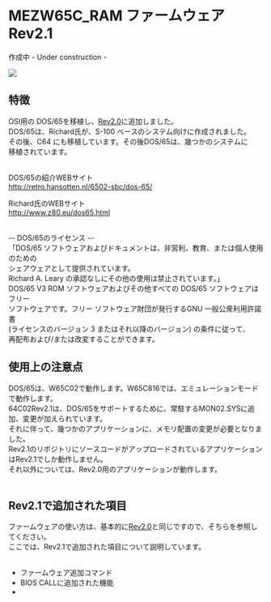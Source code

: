 # MEZW65C_RAM ファームウェア Rev2.1
作成中 - Under construction -<br>

![](photo/Rev2.1opening.JPG)

## 特徴
  OSI用の DOS/65を移植し、[Rev2.0](https://github.com/akih-san/MEZW65C_RAM-Rev2.0/tree/main)に追加しました。<br>
  DOS/65は、Richard氏が、S-100 ベースのシステム向けに作成されました。<br>
  その後、C64 にも移植しています。その後DOS/65は、幾つかのシステムに<br>
  移植されています。<br>
  <Br>
  
  DOS/65の紹介WEBサイト<br>
  http://retro.hansotten.nl/6502-sbc/dos-65/
  
  Richard氏のWEBサイト<br>
  http://www.z80.eu/dos65.html
  
  <br>
   -- DOS/65のライセンス --<br>
  「DOS/65 ソフトウェアおよびドキュメントは、非営利、教育、または個人使用のための<br>
  シェアウェアとして提供されています。<br>
  Richard A. Leary の承認なしにその他の使用は禁止されています。」<br>
  DOS/65 V3 ROM ソフトウェアおよびその他すべての DOS/65 ソフトウェアはフリー<br> 
  ソフトウェアです。フリー ソフトウェア財団が発行するGNU 一般公衆利用許諾書 <br>
  (ライセンスのバージョン 3 またはそれ以降のバージョン) の条件に従って、<br>
  再配布および/または改変することができます。<br>

## 使用上の注意点
DOS/65は、W65C02で動作します。W65C816では、エミュレーションモードで動作します。<br>
64C02Rev2.1は、DOS/65をサポートするために、常駐するMON02.SYSに追加、変更が加えられています。<br>
それに伴って、幾つかのアプリケーションに、メモリ配置の変更が必要となりました。<br>
Rev2.1のリポジトリにソースコードがアップロードされているアプリケーションはRev2.1でしか動作しません。<br>
それ以外については、Rev2.0用のアプリケーションが動作します。<br>
<br>

## Rev2.1で追加された項目
  ファームウェアの使い方は、基本的に[Rev2.0](https://github.com/akih-san/MEZW65C_RAM-Rev2.0)と同じですので、そちらを参照してください。<br>
  ここでは、Rev2.1で追加された項目について説明しています。<br>
<br>

- ファームウェア追加コマンド
- BIOS CALLに追加された機能
- 



